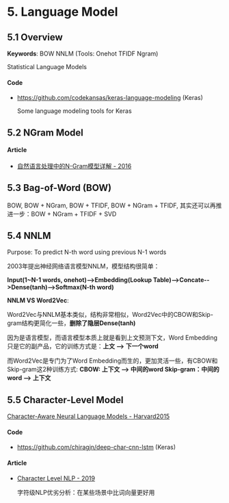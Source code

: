 # 5. Language Model

## 5.1 Overview

**Keywords**: BOW  NNLM  (Tools: Onehot TFIDF Ngram)

Statistical Language Models

#### Code

- <https://github.com/codekansas/keras-language-modeling> (Keras)

    Some language modeling tools for Keras


## 5.2 NGram Model

#### Article

- [自然语言处理中的N-Gram模型详解 - 2016](https://blog.csdn.net/baimafujinji/article/details/51281816)


## 5.3 Bag-of-Word (BOW)

BOW, BOW + NGram, BOW + TFIDF, BOW + NGram + TFIDF, 其实还可以再推进一步：BOW + NGram + TFIDF + SVD


## 5.4 NNLM

Purpose: To predict N-th word using previous N-1 words

2003年提出神经网络语言模型NNLM，模型结构很简单：

**Input(1~N-1 words, onehot)-->Embedding(Lookup Table)-->Concate-->Dense(tanh)-->Softmax(N-th word)**

**NNLM VS Word2Vec**:

Word2Vec与NNLM基本类似，结构非常相似，Word2Vec中的CBOW和Skip-gram结构更简化一些，**删除了隐层Dense(tanh)**

因为是语言模型，而语言模型本质上就是看到上文预测下文，Word Embedding只是它的副产品，它的训练方式是：**上文 --> 下一个word**

而Word2Vec是专门为了Word Embedding而生的，更加灵活一些，有CBOW和Skip-gram这2种训练方式: **CBOW: 上下文 --> 中间的word  Skip-gram：中间的word --> 上下文**


## 5.5 Character-Level Model

[Character-Aware Neural Language Models - Harvard2015](https://arxiv.org/abs/1508.06615)

#### Code

- <https://github.com/chiragjn/deep-char-cnn-lstm> (Keras)

#### Article

- [Character Level NLP - 2019](https://www.lighttag.io/blog/character-level-NLP/)

    字符级NLP优劣分析：在某些场景中比词向量更好用
